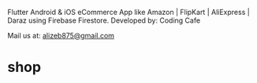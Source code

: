 


Flutter Android & iOS eCommerce App like Amazon | FlipKart | AliExpress | Daraz using Firebase Firestore.
Developed by: Coding Cafe

Mail us at: alizeb875@gmail.com
# shop

